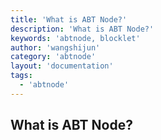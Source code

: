 ```yaml
---
title: 'What is ABT Node?'
description: 'What is ABT Node?'
keywords: 'abtnode, blocklet'
author: 'wangshijun'
category: 'abtnode'
layout: 'documentation'
tags:
  - 'abtnode'
---
```


## What is ABT Node?
